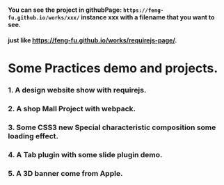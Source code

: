 #### You can see the project in githubPage: `https://feng-fu.github.io/works/xxx/` instance xxx with a filename that you want to see.
#### just like https://feng-fu.github.io/works/requirejs-page/.


# Some Practices demo and projects.

### 1. A design website show with requirejs.
### 2. A shop Mall Project with webpack.
### 3. Some CSS3 new Special characteristic composition some loading effect.
### 4. A Tab plugin with some slide plugin demo.
### 5. A 3D banner come from Apple.

